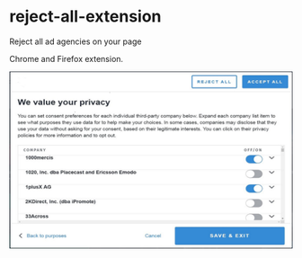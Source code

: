 # reject-all-extension
Reject all ad agencies on your page

Chrome and Firefox extension.

<img src="https://raw.githubusercontent.com/necraidan/reject-all-extension/master/example.jpg" />
